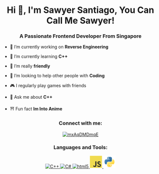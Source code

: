 <h1 align="center">Hi 👋, I'm Sawyer Santiago, You Can Call Me Sawyer!</h1>
<h3 align="center">A Passionate Frontend Developer From Singapore</h3>


- 🔭 I’m currently working on **Reverse Engineering**

- 🌱 I’m currently learning **C++**

- 👯 I’m really **friendly**

- 🤝 I’m looking to help other people with **Coding**

- 🎮 I regularly play games with friends

- 💬 Ask me about **C++**

- ⛩️ Fun fact **Im Into Anime**


<h3 align="center">Connect with me:</h3>
<p align="center">
<a href="https://discord.com/users/735521027701866537" target="blank"><img align="center" src="https://discord.com/assets/3437c10597c1526c3dbd98c737c2bcae.svg" alt="mxAqDMDmqE" height="30" width="40" /></a>
</p>


<h3 align="center">Languages and Tools:</h3>
<p align="center"> <a href="https://en.wikipedia.org/wiki/C%2B%2B" target="_blank" rel="noreferrer"> <img src="https://cdn.discordapp.com/attachments/754562222251835423/1030518516660572190/unknown.png" alt="C++" width="40" height="40"/> </a> <a href="C#" target="_blank" rel="noreferrer"> <img src="https://cdn.discordapp.com/attachments/754562222251835423/1030518930063757413/unknown.png" alt="C#" width="40" height="40"/> </a> <a href="Assembly" target="_blank" rel="noreferrer"> <img src="https://cdn.discordapp.com/attachments/754562222251835423/1030519226416504892/unknown.png" alt="html5" width="40" height="40"/> </a> <a href="https://developer.mozilla.org/en-US/docs/Web/JavaScript" target="_blank" rel="noreferrer"> <img src="https://raw.githubusercontent.com/devicons/devicon/master/icons/javascript/javascript-original.svg" alt="javascript" width="40" height="40"/> </a> <a href="https://www.python.org" target="_blank" rel="noreferrer"> <img src="https://raw.githubusercontent.com/devicons/devicon/master/icons/python/python-original.svg" alt="python" width="40" height="40"/> </a> </p>
